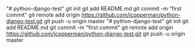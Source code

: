 "# python-django-test"  git init git add README.md git commit -m "first commit" git remote add origin https://github.com/jcopperman/python-django-test.git git push -u origin master
"# python-django-test"  git init git add README.md git commit -m "first commit" git remote add origin https://github.com/jcopperman/python-django-test.git git push -u origin master
